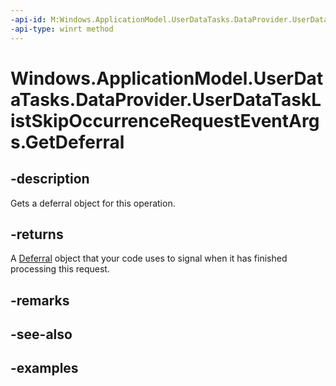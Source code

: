 ```yaml
---
-api-id: M:Windows.ApplicationModel.UserDataTasks.DataProvider.UserDataTaskListSkipOccurrenceRequestEventArgs.GetDeferral
-api-type: winrt method
---
```


<!-- Method syntax.
public Deferral UserDataTaskListSkipOccurrenceRequestEventArgs.GetDeferral()
-->

# Windows.ApplicationModel.UserDataTasks.DataProvider.UserDataTaskListSkipOccurrenceRequestEventArgs.GetDeferral


## -description

Gets a deferral object for this operation.

## -returns

A [Deferral](../windows.foundation/deferral.md) object that your code uses to signal when it has finished processing this request.

## -remarks

## -see-also

## -examples

